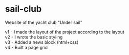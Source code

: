 # sail-club
Website of the yacht club "Under sail"

v1 - I made the layout of the project according to the layout <br>
v2 - I wrote the basic styling <br>
v3 - Added a news block (html+css)<br>
v4 - Built a page grid
